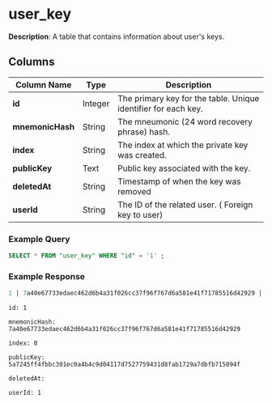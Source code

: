 # user_key

**Description**: A table that contains information about user's keys.

## Columns

| Column Name      | Type    | Description                                                    |
| ---------------- | ------- | -------------------------------------------------------------- |
| **id**           | Integer | The primary key for the table. Unique identifier for each key. |
| **mnemonicHash** | String  | The mneumonic (24 word recovery phrase) hash.                  |
| **index**        | String  | The index at which the private key was created.                |
| **publicKey**    | Text    | Public key associated with the key.                            |
| **deletedAt**    | String  | Timestamp of when the key was removed                          |
| **userId**       | String  | The ID of the related user. ( Foreign key to user)             |

### Example Query

```sql
SELECT * FROM "user_key" WHERE "id" = '1' ;

```

### Example Response

```sql
1 | 7a40e67733edaec462d6b4a31f026cc37f96f767d6a581e41f71785516d42929 |     0 | 5a7245ff4fbbc301ec0a4b4c9d04117d7527759431d8fab1729a7dbfb715094f |           |      1
```

```
id: 1

mnemonicHash: 7a40e67733edaec462d6b4a31f026cc37f96f767d6a581e41f71785516d42929

index: 0

publicKey: 5a7245ff4fbbc301ec0a4b4c9d04117d7527759431d8fab1729a7dbfb715094f

deletedAt:

userId: 1
```
